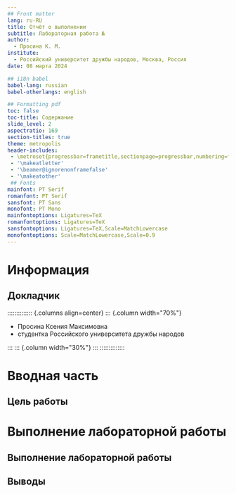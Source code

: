 ```yaml
---
## Front matter
lang: ru-RU
title: Отчёт о выполнении
subtitle: Лабораторная работа № 
author:
  - Просина К. М.
institute:
  - Российский университет дружбы народов, Москва, Россия
date: 08 марта 2024

## i18n babel
babel-lang: russian
babel-otherlangs: english

## Formatting pdf
toc: false
toc-title: Содержание
slide_level: 2
aspectratio: 169
section-titles: true
theme: metropolis
header-includes:
 - \metroset{progressbar=frametitle,sectionpage=progressbar,numbering=fraction}
 - '\makeatletter'
 - '\beamer@ignorenonframefalse'
 - '\makeatother'
 ## Fonts
mainfont: PT Serif
romanfont: PT Serif
sansfont: PT Sans
monofont: PT Mono
mainfontoptions: Ligatures=TeX
romanfontoptions: Ligatures=TeX
sansfontoptions: Ligatures=TeX,Scale=MatchLowercase
monofontoptions: Scale=MatchLowercase,Scale=0.9
---
```


# Информация

## Докладчик

:::::::::::::: {.columns align=center}
::: {.column width="70%"}

  * Просина Ксения Максимовна
  * студентка Российского университета дружбы народов

:::
::: {.column width="30%"}
:::
::::::::::::::

# Вводная часть

## Цель работы



# Выполнение лабораторной работы

## Выполнение лабораторной работы



## Выводы


